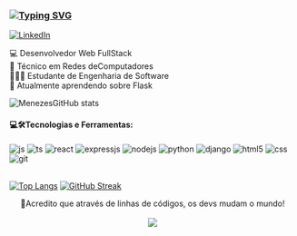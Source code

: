 ### [![Typing SVG](https://readme-typing-svg.herokuapp.com?font=Fira+Code&pause=1000&repeat=true&width=435&lines=Ol%C3%A1!+Eu+sou+o+Matheus+Menezes!%F0%9F%A7%91%E2%80%8D%F0%9F%9A%80)](https://git.io/typing-svg)

[![LinkedIn](https://img.shields.io/badge/LinkedIn-0077B5?style=for-the-badge&logo=linkedin&logoColor=white)](https://www.linkedin.com/in/menezes-dev/)

💻 Desenvolvedor Web FullStack<br>
📡 Técnico em Redes deComputadores<br>
🧑🏿‍🔬 Estudante de Engenharia de Software<br>
🌱 Atualmente aprendendo sobre Flask<br>

![MenezesGitHub stats](https://github-readme-stats.vercel.app/api?username=menezes-dev&theme=onedark&show_icons=true)

#### 💻🛠️Tecnologias e Ferramentas:

<div style="display: inline_block">
  <img align="center" alt="js" src="https://img.shields.io/badge/JavaScript-F7DF1E?style=for-the-badge&logo=javascript&logoColor=black" />
  <img align="center" alt="ts" src="https://img.shields.io/badge/TypeScript-007ACC?style=for-the-badge&logo=typescript&logoColor=white" />
  <img align="center" alt="react" src="https://img.shields.io/badge/React-20232A?style=for-the-badge&logo=react&logoColor=61DAFB" />
  <img align="center" alt="expressjs" src="https://img.shields.io/badge/Express.js-404D59?style=for-the-badge" />
  <img align="center" alt="nodejs" src="https://img.shields.io/badge/Node.js-43853D?style=for-the-badge&logo=node.js&logoColor=white" />
  <img align="center" alt="python" src="https://img.shields.io/badge/Python-3776AB?style=for-the-badge&logo=python&logoColor=white" />
  <img align="center" alt="django" src="https://img.shields.io/badge/Django-092E20?style=for-the-badge&logo=django&logoColor=white" />
  <img align="center" alt="html5" src="https://img.shields.io/badge/HTML5-E34F26?style=for-the-badge&logo=html5&logoColor=white" />
  <img align="center" alt="css" src="https://img.shields.io/badge/CSS3-1572B6?style=for-the-badge&logo=css3&logoColor=white" />
  <img align="center" alt="git" src="https://img.shields.io/badge/GIT-E44C30?style=for-the-badge&logo=git&logoColor=white" />
  </div><br/>

[![Top Langs](https://github-readme-stats.vercel.app/api/top-langs/?username=menezes-dev&layout=compact&theme=onedark)](https://github.com/menezes-dev/github-readme-stats)
[![GitHub Streak](http://github-readme-streak-stats.herokuapp.com?user=menezes-dev&theme=onedark)](https://git.io/streak-stats)

<div style="display: flex; flex-direction: column; align-items: center; justify-content: center;">
    <span style="text-align: center">💭Acredito que através de linhas de códigos, os devs mudam o mundo!</span><br>
    <img src="https://media.tenor.com/whgQwNlVvNkAAAAj/xero-code.gif"/>
</div>
